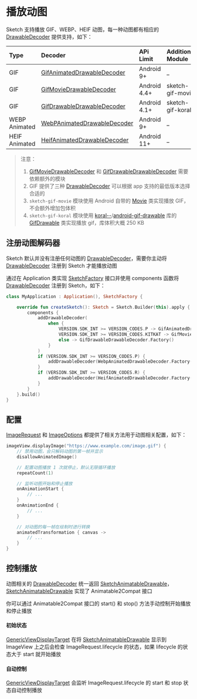 # 播放动图

Sketch 支持播放 GIF、WEBP、HEIF 动图，每一种动图都有相应的 [DrawableDecoder] 提供支持，如下：

|Type|Decoder|APi Limit|Additional Module|
|:---|:---|:---|:---|
|GIF|[GifAnimatedDrawableDecoder]|Android 9+|_|
|GIF|[GifMovieDrawableDecoder]|Android 4.4+|sketch-gif-movie|
|GIF|[GifDrawableDrawableDecoder]|Android 4.1+|sketch-gif-koral|
|WEBP Animated|[WebPAnimatedDrawableDecoder]|Android 9+|_|
|HEIF Animated|[HeifAnimatedDrawableDecoder]|Android 11+|_|

> 注意：
> 1. [GifMovieDrawableDecoder] 和 [GifDrawableDrawableDecoder] 需要依赖额外的模块
> 2. GIF 提供了三种 [DrawableDecoder] 可以根据 app 支持的最低版本选择合适的
> 3. `sketch-gif-movie` 模块使用 Android 自带的 [Movie] 类实现播放 GIF，不会额外增加包体积
> 4. `sketch-gif-koral` 模块使用 [koral--]/[android-gif-drawable] 库的 [GifDrawable] 类实现播放 gif，库体积大概 250 KB

## 注册动图解码器

Sketch 默认并没有注册任何动图的 [DrawableDecoder]，需要你主动将 [DrawableDecoder] 注册到 Sketch 才能播放动图

通过在 Application 类实现 [SketchFactory] 接口并使用 components 函数将 [DrawableDecoder] 注册到 Sketch，如下：

```kotlin
class MyApplication : Application(), SketchFactory {

    override fun createSketch(): Sketch = Sketch.Builder(this).apply {
        components {
            addDrawableDecoder(
                when {
                    VERSION.SDK_INT >= VERSION_CODES.P -> GifAnimatedDrawableDecoder.Factory()
                    VERSION.SDK_INT >= VERSION_CODES.KITKAT -> GifMovieDrawableDecoder.Factory()
                    else -> GifDrawableDrawableDecoder.Factory()
                }
            )
            if (VERSION.SDK_INT >= VERSION_CODES.P) {
                addDrawableDecoder(WebpAnimatedDrawableDecoder.Factory())
            }
            if (VERSION.SDK_INT >= VERSION_CODES.R) {
                addDrawableDecoder(HeifAnimatedDrawableDecoder.Factory())
            }
        }
    }.build()
}
```

## 配置

[ImageRequest] 和 [ImageOptions] 都提供了相关方法用于动图相关配置，如下：

```kotlin
imageView.displayImage("https://www.example.com/image.gif") {
    // 禁用动图，会只解码动图的第一帧并显示
    disallowAnimatedImage()

    // 配置动图播放 1 次就停止，默认无限循环播放
    repeatCount(1)

    // 监听动图开始和停止播放
    onAnimationStart {
        // ...
    }
    onAnimationEnd {
        // ...
    }

    // 对动图的每一帧在绘制时进行转换 
    animatedTransformation { canvas ->
        // ...
    }
}
```

## 控制播放

动图相关的 [DrawableDecoder] 统一返回 [SketchAnimatableDrawable]，[SketchAnimatableDrawable] 实现了
Animatable2Compat 接口

你可以通过 Animatable2Compat 接口的 start() 和 stop() 方法手动控制开始播放和停止播放

#### 初始状态

[GenericViewDisplayTarget] 在将 [SketchAnimatableDrawable] 显示到 ImageView 上之后会检查 ImageRequest.lifecycle
的状态，如果 lifecycle 的状态大于 start 就开始播放

#### 自动控制

[GenericViewDisplayTarget] 会监听 ImageRequest.lifecycle 的 start 和 stop 状态自动控制播放

[koral--]: https://github.com/koral--

[android-gif-drawable]: https://github.com/koral--/android-gif-drawable

[GifDrawable]: https://github.com/koral--/android-gif-drawable/blob/dev/android-gif-drawable/src/main/java/pl/droidsonroids/gif/GifDrawable.java

[DrawableDecoder]: ../../sketch/src/main/java/com/github/panpf/sketch/decode/DrawableDecoder.kt

[GifAnimatedDrawableDecoder]: ../../sketch/src/main/java/com/github/panpf/sketch/decode/GifAnimatedDrawableDecoder.kt

[HeifAnimatedDrawableDecoder]: ../../sketch/src/main/java/com/github/panpf/sketch/decode/HeifAnimatedDrawableDecoder.kt

[WebpAnimatedDrawableDecoder]: ../../sketch/src/main/java/com/github/panpf/sketch/decode/WebpAnimatedDrawableDecoder.kt

[GifDrawableDrawableDecoder]: ../../sketch-gif-koral/src/main/java/com/github/panpf/sketch/decode/GifDrawableDrawableDecoder.kt

[GifMovieDrawableDecoder]: ../../sketch-gif-movie/src/main/java/com/github/panpf/sketch/decode/GifMovieDrawableDecoder.kt

[ImageRequest]: ../../sketch/src/main/java/com/github/panpf/sketch/request/ImageRequest.kt

[SketchFactory]: ../../sketch/src/main/java/com/github/panpf/sketch/SketchFactory.kt

[SketchAnimatableDrawable]: ../../sketch/src/main/java/com/github/panpf/sketch/drawable/SketchAnimatableDrawable.kt

[Movie]: https://cs.android.com/android/platform/superproject/+/master:frameworks/base/graphics/java/android/graphics/Movie.java

[ImageRequest]: ../../sketch/src/main/java/com/github/panpf/sketch/request/ImageRequest.kt

[ImageOptions]: ../../sketch/src/main/java/com/github/panpf/sketch/request/ImageOptions.kt

[GenericViewDisplayTarget]: ../../sketch/src/main/java/com/github/panpf/sketch/target/GenericViewDisplayTarget.kt